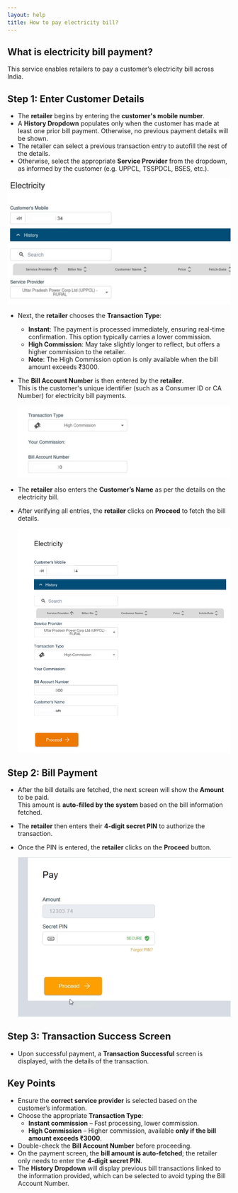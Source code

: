 ```yaml
---
layout: help
title: How to pay electricity bill?
---
```


## What is electricity bill payment?

This service enables retailers to pay a customer’s electricity bill across India.

## Step 1: Enter Customer Details

- The **retailer** begins by entering the **customer's mobile number**.  
- A **History Dropdown** populates only when the customer has made at least one prior bill payment. Otherwise, no previous payment details will be shown.
- The retailer can select a previous transaction entry to autofill the rest of the details.
- Otherwise, select the appropriate **Service Provider** from the dropdown, as informed by the customer (e.g. UPPCL, TSSPDCL, BSES, etc.).

![customer details screen](../images/help/BBPS/How-to-Pay-Electricity-Bill/electricity_bill1.jpg)

- Next, the **retailer** chooses the **Transaction Type**:
  - **Instant**: The payment is processed immediately, ensuring real-time confirmation. This option typically carries a lower commission.
  - **High Commission**: May take slightly longer to reflect, but offers a higher commission to the retailer.
  - **Note**: The High Commission option is only available when the bill amount exceeds ₹3000. 
- The **Bill Account Number** is then entered by the **retailer**.  
  This is the customer's unique identifier (such as a Consumer ID or CA Number) for electricity bill payments.

  ![customer details screen](../images/help/BBPS/How-to-Pay-Electricity-Bill/electricity_billl2_.jpg)

- The **retailer** also enters the **Customer’s Name** as per the details on the electricity bill.
- After verifying all entries, the **retailer** clicks on **Proceed** to fetch the bill details.

  ![customer details screen](../images/help/BBPS/How-to-Pay-Electricity-Bill/Electricity_bill3.png)

## Step 2: Bill Payment 

- After the bill details are fetched, the next screen will show the **Amount** to be paid.  
  This amount is **auto-filled by the system** based on the bill information fetched.
- The **retailer** then enters their **4-digit secret PIN** to authorize the transaction.
- Once the PIN is entered, the **retailer** clicks on the **Proceed** button.

  ![Bill Payment Authorization](../images/help/BBPS/How-to-Pay-Electricity-Bill/ELectricityBill2().png)

## Step 3: Transaction Success Screen

- Upon successful payment, a **Transaction Successful** screen is displayed, with the details of the transaction.


## Key Points 

- Ensure the **correct service provider** is selected based on the customer’s information.
- Choose the appropriate **Transaction Type**:
  - **Instant commission** – Fast processing, lower commission.
  - **High Commission** – Higher commission, available **only if the bill amount exceeds ₹3000**.
- Double-check the **Bill Account Number** before proceeding.
- On the payment screen, the **bill amount is auto-fetched**; the retailer only needs to enter the **4-digit secret PIN**.
- The **History Dropdown** will display previous bill transactions linked to the information provided, which can be selected to avoid typing the Bill Account Number.
